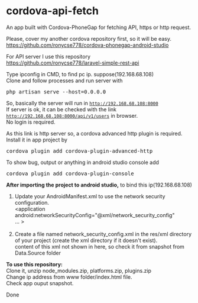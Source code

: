 # cordova-api-fetch
An app built with Cordova-PhoneGap for fetching API, https or http request.

Please, cover my another cordova repository first, so it will be easy. <br>
https://github.com/ronycse778/cordova-phonegap-android-studio

For API server I use this repository <br>
https://github.com/ronycse778/laravel-simple-rest-api

Type ipconfig in CMD, to find pc ip. suppose(192.168.68.108) <br>
Clone and follow processes and run server with
<pre>php artisan serve --host=0.0.0.0</pre>
So, basically the server will run in <code>http://192.168.68.108:8000</code> <br>
If server is ok, it can be checked with the link <code>http://192.168.68.108:8000/api/v1/users</code> in browser. <br>
No login is required. <br>

As this link is http server so, a cordova advanced http plugin is required.
Install it in app project by
<pre>cordova plugin add cordova-plugin-advanced-http</pre>

To show bug, output or anything in android studio console add
<pre>cordova plugin add cordova-plugin-console</pre>

<b>After importing the project to android studio,</b> to bind this ip(192.168.68.108) <br>
1. Update your AndroidManifest.xml to use the network security configuration. <br>
<application <br>
        android:networkSecurityConfig="@xml/network_security_config" <br>
        ... > <br>
    </application> <br>
2. Create a file named network_security_config.xml in the res/xml directory of your project (create the xml directory if it doesn't exist). <br>
content of this xml not shown in here, so check it from snapshot from Data.Source folder

<b>To use this repository:</b> <br>
Clone it, unzip node_modules.zip, platforms.zip, plugins.zip <br>
Change ip address from www folder/index.html file. <br>
Check app ouput snapshot. <br>

Done

